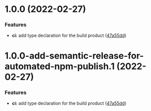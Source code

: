 # 1.0.0 (2022-02-27)


### Features

* **ci:** add type declaration for the build product ([47a55dd](https://github.com/mdhnpm/rgb-hex-converter/commit/47a55ddd7075d3cc00ba3021a7d95af16242db94))

# 1.0.0-add-semantic-release-for-automated-npm-publish.1 (2022-02-27)


### Features

* **ci:** add type declaration for the build product ([47a55dd](https://github.com/mdhnpm/rgb-hex-converter/commit/47a55ddd7075d3cc00ba3021a7d95af16242db94))
